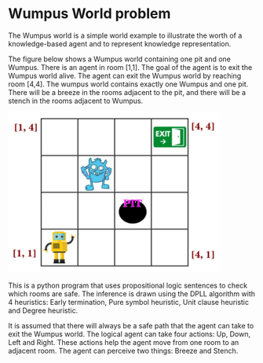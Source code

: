 # Wumpus World problem

The Wumpus world is a simple world example to illustrate the worth of a knowledge-based agent and to represent knowledge representation.

The figure below shows a Wumpus world containing one pit and one Wumpus. There is
an agent in room [1,1]. The goal of the agent is to exit the Wumpus world alive. The
agent can exit the Wumpus world by reaching room [4,4]. The wumpus world contains
exactly one Wumpus and one pit. There will be a breeze in the rooms adjacent to the
pit, and there will be a stench in the rooms adjacent to Wumpus.

![Wumpus World Representation](./images/wumpusworld.PNG)

This is a python program that uses propositional logic sentences to check which rooms
are safe. The inference is drawn using the DPLL algorithm with 4 heuristics: Early termination, Pure symbol heuristic, Unit clause heuristic and Degree heuristic. 

It is assumed that there will always be a safe path that the agent can take to exit the Wumpus world. The logical agent can take four actions: Up, Down, Left and Right. These actions help
the agent move from one room to an adjacent room. The agent can perceive two things:
Breeze and Stench.
